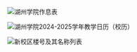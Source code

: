 ![湖州学院作息表](https://github.com/user-attachments/assets/1bca29a3-0315-4579-b25a-fe49df168f6b)

![湖州学院2024-2025学年教学日历（校历）](https://github.com/user-attachments/assets/75bb3844-abd0-4e71-84bf-c9e1f82a9a63)

![新校区楼号及其名称列表](https://github.com/user-attachments/assets/f16ce8c9-8b10-48f9-9553-f21f3f3857e2)
